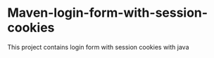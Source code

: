 # Maven-login-form-with-session-cookies
This project contains login form with session cookies with java 
